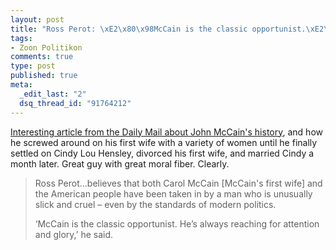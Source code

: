```yaml
--- 
layout: post
title: "Ross Perot: \xE2\x80\x98McCain is the classic opportunist.\xE2\x80\x99"
tags: 
- Zoon Politikon
comments: true
type: post
published: true
meta: 
  _edit_last: "2"
  dsq_thread_id: "91764212"
---
```

<a href="http://www.dailymail.co.uk/femail/article-1024927/The-wife-John-McCain-callously-left-behind.html">Interesting article from the Daily Mail about John McCain's history</a>, and how he screwed around on his first wife with a variety of women until he finally settled on Cindy Lou Hensley, divorced his first wife, and married Cindy a month later. Great guy with great moral fiber. Clearly. 
<blockquote>Ross Perot...believes that both Carol McCain [McCain's first wife] and the American people have been taken in by a man who is unusually slick and cruel – even by the standards of modern politics.

‘McCain is the classic opportunist. He’s always reaching for attention and glory,’ he said.</blockquote>
